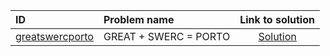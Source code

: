 | ID | Problem name | Link to solution |
|:---|:---|:---:|
| [greatswercporto](https://open.kattis.com/problems/greatswercporto) | GREAT + SWERC = PORTO | [Solution](https://github.com/versenyi98/kattis-solutions/tree/main/solutions/greatswercporto)|
